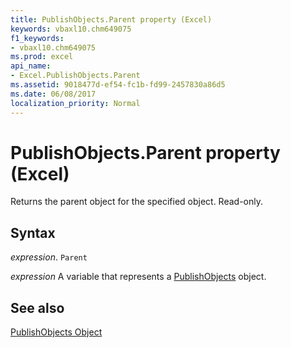 ```yaml
---
title: PublishObjects.Parent property (Excel)
keywords: vbaxl10.chm649075
f1_keywords:
- vbaxl10.chm649075
ms.prod: excel
api_name:
- Excel.PublishObjects.Parent
ms.assetid: 9018477d-ef54-fc1b-fd99-2457830a86d5
ms.date: 06/08/2017
localization_priority: Normal
---
```



# PublishObjects.Parent property (Excel)

Returns the parent object for the specified object. Read-only.


## Syntax

_expression_. `Parent`

_expression_ A variable that represents a [PublishObjects](Excel.PublishObjects.md) object.


## See also


[PublishObjects Object](Excel.PublishObjects.md)

